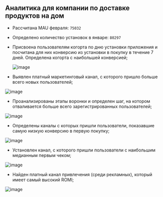 ## Аналитика для компании по доставке продуктов на дом
* Рассчитана MAU февраля: `75032`
* Определено количество установок в январе: `80297`
* Присвоена пользователям когорта по дню установки приложения и посчитана для них конверсию из установки в покупку в течение 7 дней. Определена когорта с наибольшей конверсией;
  
  ![image](https://github.com/Hitez90/delivery/assets/54677705/d7389fe6-7b34-4e1e-bb44-a1c44c4da3fb)

* Выявлен платный маркетинговый канал, с которого пришло больше всего новых пользователей;

![image](https://github.com/Hitez90/delivery/assets/54677705/d86d460c-9260-44a3-8d36-78862cb055f4)

* Проанализированы этапы воронки и определен шаг, на котором отваливается больше всего зарегистрированных пользователей;

![image](https://github.com/Hitez90/delivery/assets/54677705/1125f2de-e1f6-4013-8d67-9164fa02e075)

* Определены каналы с которых пришли пользователи, показавшие самую низкую конверсию в первую покупку;

![image](https://github.com/Hitez90/delivery/assets/54677705/09d60408-e4df-42b3-be2c-75e56022139c)

* Установлен канал, с которого пришли пользователи с наибольшим медианным первым чеком;

![image](https://github.com/Hitez90/delivery/assets/54677705/a60a0512-ead4-4a1c-b718-8ccdc474dd54)

* Найден платный канал привлечения (среди рекламных), который имеет самый высокий ROMI;

![image](https://github.com/Hitez90/delivery/assets/54677705/8ac93bdc-d8da-4817-a3db-deeb9bd26ba5)
